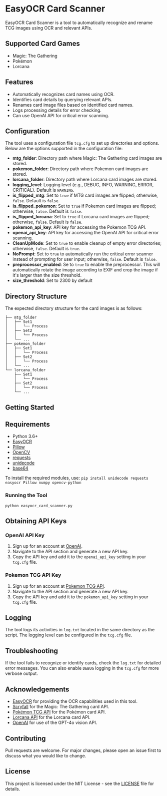 # EasyOCR Card Scanner

EasyOCR Card Scanner is a tool to automatically recognize and rename TCG images using OCR and relevant APIs.

## Supported Card Games
- Magic: The Gathering
- Pokémon
- Lorcana

## Features
- Automatically recognizes card names using OCR.
- Identifies card details by querying relevant APIs.
- Renames card image files based on identified card names.
- Logs processing details for error checking.
- Can use OpenAI API for critical error scanning.

## Configuration
The tool uses a configuration file `tcg.cfg` to set up directories and options. Below are the options supported in the configuration file:

- **mtg_folder**: Directory path where Magic: The Gathering card images are stored.
- **pokemon_folder**: Directory path where Pokemon card images are stored.
- **lorcana_folder**: Directory path where Lorcana card images are stored.
- **logging_level**: Logging level (e.g., DEBUG, INFO, WARNING, ERROR, CRITICAL). Default is `WARNING`.
- **is_flipped_mtg**: Set to `true` if MTG card images are flipped; otherwise, `false`. Default is `false`.
- **is_flipped_pokemon**: Set to `true` if Pokemon card images are flipped; otherwise, `false`. Default is `false`.
- **is_flipped_lorcana**: Set to `true` if Lorcana card images are flipped; otherwise, `false`. Default is `false`.
- **pokemon_api_key**: API key for accessing the Pokemon TCG API.
- **openai_api_key**: API key for accessing the OpenAI API for critical error scanning.
- **CleanUpMode**: Set to `true` to enable cleanup of empty error directories; otherwise, `false`. Default is `true`.
- **NoPrompt**: Set to `true` to automatically run the critical error scanner instead of prompting for user input; otherwise, `false`. Default is `false`.
- **preprocessor_enabled**: Se to `true` to enable the preprocessor. This will automatically rotate the image according to EXIF and crop the image if it's larger than the size threshold.
-  **size_threshold**: Set to 2300 by default

## Directory Structure
The expected directory structure for the card images is as follows:

```
├── mtg_folder
│   ├── Set1
│   │   └── Process
│   ├── Set2
│   │   └── Process
│   └── ...
├── pokemon_folder
│   ├── Set1
│   │   └── Process
│   ├── Set2
│   │   └── Process
│   └── ...
└── lorcana_folder
    ├── Set1
    │   └── Process
    ├── Set2
    │   └── Process
    └── ...
```

## Getting Started

## Requirements
- Python 3.6+
- [EasyOCR](https://github.com/JaidedAI/EasyOCR)
- [Pillow](https://pillow.readthedocs.io/en/stable/)
- [OpenCV](https://opencv.org/)
- [requests](https://docs.python-requests.org/en/master/)
- [unidecode](https://pypi.org/project/Unidecode/)
- [base64](https://docs.python.org/3/library/base64.html)


To install the required modules, use:
`pip install unidecode requests easyocr Pillow numpy opencv-python`

### Running the Tool

`python easyocr_card_scanner.py`

## Obtaining API Keys

### OpenAI API Key
1. Sign up for an account at [OpenAI](https://www.openai.com/).
2. Navigate to the API section and generate a new API key.
3. Copy the API key and add it to the `openai_api_key` setting in your `tcg.cfg` file.

### Pokemon TCG API Key
1. Sign up for an account at [Pokemon TCG API](https://pokemontcg.io/).
2. Navigate to the API section and generate a new API key.
3. Copy the API key and add it to the `pokemon_api_key` setting in your `tcg.cfg` file.


## Logging
The tool logs its activities in `log.txt` located in the same directory as the script. The logging level can be configured in the `tcg.cfg` file.

## Troubleshooting
If the tool fails to recognize or identify cards, check the `log.txt` for detailed error messages. You can also enable `DEBUG` logging in the `tcg.cfg` for more verbose output.

## Acknowledgements
- [EasyOCR](https://github.com/JaidedAI/EasyOCR) for providing the OCR capabilities used in this tool.
- [Scryfall](https://scryfall.com/docs/api) for the Magic: The Gathering card API.
- [Pokémon TCG API](https://dev.pokemontcg.io/) for the Pokémon card API.
- [Lorcana API](https://lorcana-api.com/) for the Lorcana card API.
- [OpenAI](https://www.openai.com/) for use of the GPT-4o vision API.

## Contributing
Pull requests are welcome. For major changes, please open an issue first to discuss what you would like to change.

## License
This project is licensed under the MIT License - see the [LICENSE](LICENSE) file for details.
